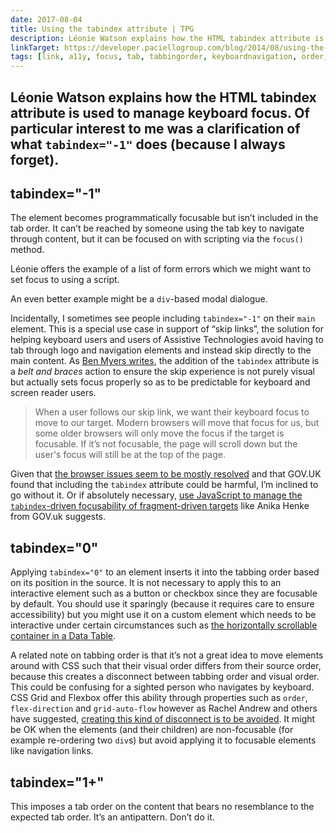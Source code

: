 ```yaml
---
date: 2017-08-04
title: Using the tabindex attribute | TPG
description: Léonie Watson explains how the HTML tabindex attribute is used to manage keyboard focus. 
linkTarget: https://developer.paciellogroup.com/blog/2014/08/using-the-tabindex-attribute/
tags: [link, a11y, focus, tab, tabbingorder, keyboardnavigation, order, cssgrid, flexbox]
---
```

Léonie Watson explains how the HTML tabindex attribute is used to manage keyboard focus. Of particular interest to me was a clarification of what `tabindex="-1"` does (because I always forget).
---

## tabindex="-1"

The element becomes programmatically focusable but isn’t included in the tab order. It can’t be reached by someone using the tab key to navigate through content, but it can be focused on with scripting via the `focus()` method. 

Léonie offers the example of a list of form errors which we might want to set focus to using a script. 

An even better example might be a `div`-based modal dialogue.

Incidentally, I sometimes see people including `tabindex="-1"` on their `main` element. This is a special use case in support of “skip links”, the solution for helping keyboard users and users of Assistive Technologies avoid having to tab through logo and navigation elements and instead skip directly to the main content. As [Ben Myers writes](https://benmyers.dev/blog/skip-links/), the addition of the `tabindex` attribute is a _belt and braces_ action to ensure the skip experience is not purely visual but actually sets focus properly so as to be predictable for keyboard and screen reader users.

> When a user follows our skip link, we want their keyboard focus to move to our target. Modern browsers will move that focus for us, but some older browsers will only move the focus if the target is focusable. If it’s not focusable, the page will scroll down but the user's focus will still be at the top of the page.

Given that [the browser issues seem to be mostly resolved](https://axesslab.com/skip-links/) and that GOV.UK found that including the `tabindex` attribute could be harmful, I’m inclined to go without it. Or if absolutely necessary, [use JavaScript to manage the `tabindex`-driven focusability of fragment-driven targets](https://github.com/selfthinker/dokuwiki_template_writr/blob/master/js/skip-link-focus-fix.js ) like Anika Henke from GOV.uk suggests.

## tabindex="0"

Applying `tabindex="0"` to an element inserts it into the tabbing order based on its position in the source. It is not necessary to apply this to an interactive element such as a button or checkbox since they are focusable by default. You should use it sparingly (because it requires care to ensure accessibility) but you might use it on a custom element which needs to be interactive under certain circumstances such as [the horizontally scrollable container in a Data Table](https://inclusive-components.design/data-tables/).

A related note on tabbing order is that it’s not a great idea to move elements around with CSS such that their visual order differs from their source order, because this creates a disconnect between tabbing order and visual order. This could be confusing for a sighted person who navigates by keyboard. CSS Grid and Flexbox offer this ability through properties such as `order`, `flex-direction` and `grid-auto-flow` however as Rachel Andrew and others have suggested, [creating this kind of disconnect is to be avoided](https://rachelandrew.co.uk/archives/2019/06/04/grid-content-re-ordering-and-accessibility/). It might be OK when the elements (and their children) are non-focusable (for example re-ordering two `div`s) but avoid applying it to focusable elements like navigation links.

## tabindex="1+"

This imposes a tab order on the content that bears no resemblance to the expected tab order. It’s an antipattern. Don’t do it.
